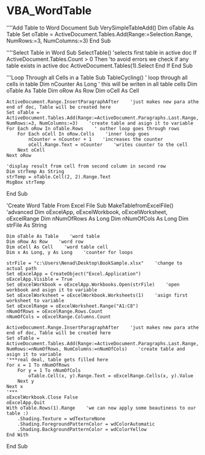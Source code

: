# VBA_WordTable
''''Add Table to Word Document
Sub VerySimpleTableAdd()
    Dim oTable As Table
    Set oTable = ActiveDocument.Tables.Add(Range:=Selection.Range, NumRows:=3, NumColumns:=3)
End Sub

''''Select Table in Word
Sub SelectTable()
'selects first table in active doc
    If ActiveDocument.Tables.Count > 0 Then    'to avoid errors we check if any table exists in active doc
        ActiveDocument.Tables(1).Select
    End If
End Sub

'''Loop Through all Cells in a Table
Sub TableCycling()
' loop through all cells in table
    Dim nCounter As Long    ' this will be writen in all table cells
    Dim oTable As Table
    Dim oRow As Row
    Dim oCell As Cell

    ActiveDocument.Range.InsertParagraphAfter    'just makes new para athe end of doc, Table will be created here
    Set oTable = ActiveDocument.Tables.Add(Range:=ActiveDocument.Paragraphs.Last.Range, NumRows:=3, NumColumns:=3)    'create table and asign it to variable
    For Each oRow In oTable.Rows    ' outher loop goes through rows
        For Each oCell In oRow.Cells    'inner loop goes
            nCounter = nCounter + 1    'increases the counter
            oCell.Range.Text = nCounter    'writes counter to the cell
        Next oCell
    Next oRow

    'display result from cell from second column in second row
    Dim strTemp As String
    strTemp = oTable.Cell(2, 2).Range.Text
    MsgBox strTemp
End Sub

'Create Word Table From Excel File
Sub MakeTablefromExcelFile()
'advanced
    Dim oExcelApp, oExcelWorkbook, oExcelWorksheet, oExcelRange
    Dim nNumOfRows As Long
    Dim nNumOfCols As Long
    Dim strFile As String

    Dim oTable As Table    'word table
    Dim oRow As Row    'word row
    Dim oCell As Cell    'word table cell
    Dim x As Long, y As Long    'counter for loops

    strFile = "c:\Users\Nenad\Desktop\BookSample.xlsx"    'change to actual path
    Set oExcelApp = CreateObject("Excel.Application")
    oExcelApp.Visible = True
    Set oExcelWorkbook = oExcelApp.Workbooks.Open(strFile)    'open workbook and asign it to variable
    Set oExcelWorksheet = oExcelWorkbook.Worksheets(1)    'asign first worksheet to variable
    Set oExcelRange = oExcelWorksheet.Range("A1:C8")
    nNumOfRows = oExcelRange.Rows.Count
    nNumOfCols = oExcelRange.Columns.Count

    ActiveDocument.Range.InsertParagraphAfter    'just makes new para athe end of doc, Table will be created here
    Set oTable = ActiveDocument.Tables.Add(Range:=ActiveDocument.Paragraphs.Last.Range, NumRows:=nNumOfRows, NumColumns:=nNumOfCols)    'create table and asign it to variable
    '***real deal, table gets filled here
    For x = 1 To nNumOfRows
        For y = 1 To nNumOfCols
            oTable.Cell(x, y).Range.Text = oExcelRange.Cells(x, y).Value
        Next y
    Next x
    '***
    oExcelWorkbook.Close False
    oExcelApp.Quit
    With oTable.Rows(1).Range    'we can now apply some beautiness to our table :)
        .Shading.Texture = wdTextureNone
        .Shading.ForegroundPatternColor = wdColorAutomatic
        .Shading.BackgroundPatternColor = wdColorYellow
    End With
End Sub
